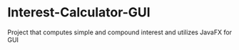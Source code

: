 # Interest-Calculator-GUI
Project that computes simple and compound interest and utilizes JavaFX for GUI
